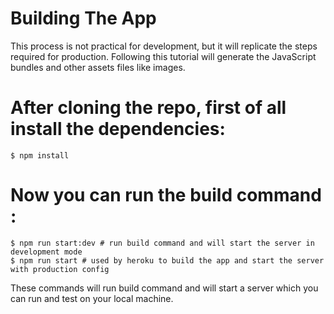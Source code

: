 # Building The App

This process is not practical for development, but it will replicate the steps required for production. Following this tutorial will generate the JavaScript bundles and other assets files like images.

# After cloning the repo, first of all install the dependencies:

    $ npm install

# Now you can run the build command :

    $ npm run start:dev # run build command and will start the server in development mode
    $ npm run start # used by heroku to build the app and start the server with production config

These commands will run build command and will start a server which you can run and test on your local machine.
